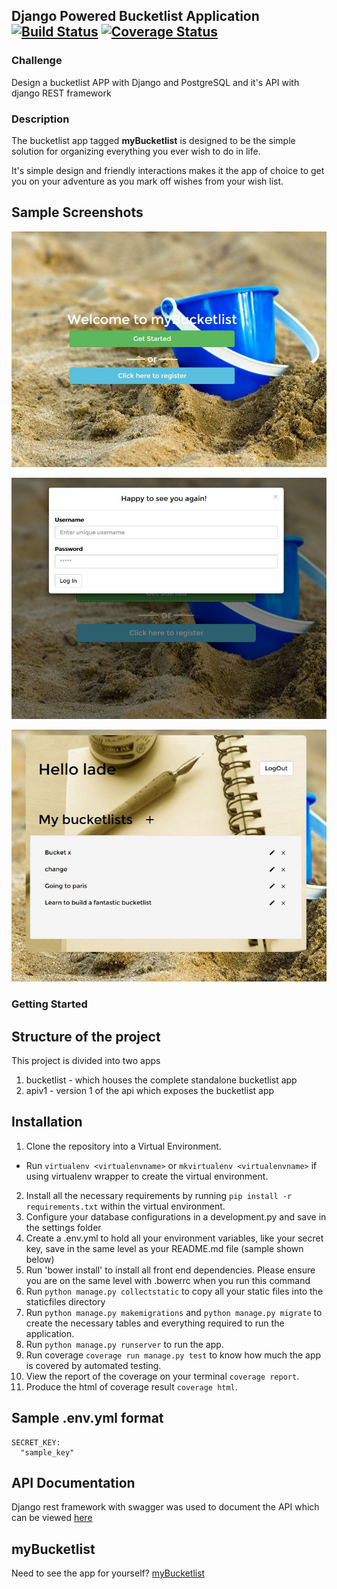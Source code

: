 ## Django Powered Bucketlist Application [![Build Status](https://travis-ci.org/andela-ooshodi/django-bucketlist-application.svg?branch=master)](https://travis-ci.org/andela-ooshodi/django-bucketlist-application) [![Coverage Status](https://coveralls.io/repos/andela-ooshodi/django-bucketlist-application/badge.svg?branch=master&service=github)](https://coveralls.io/github/andela-ooshodi/django-bucketlist-application?branch=master)

### Challenge
Design a bucketlist APP with Django and PostgreSQL and it's API with django REST framework

### Description
The bucketlist app tagged **myBucketlist** is designed to be the simple solution for organizing everything you ever wish to do in life. 

It's simple design and friendly interactions makes it the app of choice to get you on your adventure as you mark off wishes from your wish list.

## Sample Screenshots
![Index](screenshots/index.jpg)

![Login](screenshots/login.jpg)

![Bucketlist](screenshots/bucketlist.jpg)

### Getting Started
## Structure of the project
This project is divided into two apps

1. bucketlist - which houses the complete standalone bucketlist app
2. apiv1 - version 1 of the api which exposes the bucketlist app

## Installation
1. Clone the repository into a Virtual Environment. 
- Run `virtualenv <virtualenvname>` or `mkvirtualenv <virtualenvname>` if using virtualenv wrapper to create the virtual environment.
2. Install all the necessary requirements by running `pip install -r requirements.txt` within the virtual environment.
3. Configure your database configurations in a development.py and save in the settings folder
4. Create a .env.yml to hold all your environment variables, like your secret key, save in the same level as your README.md file (sample shown below)
5. Run 'bower install' to install all front end dependencies. Please ensure you are on the same level with .bowerrc when you run this command
6. Run `python manage.py collectstatic` to copy all your static files into the staticfiles directory
7. Run `python manage.py makemigrations` and `python manage.py migrate` to create the necessary tables and everything required to run the application.
7. Run `python manage.py runserver` to run the app.
8. Run coverage `coverage run manage.py test` to know how much the app is covered by automated testing.
9. View the report of the coverage on your terminal `coverage report`.
10. Produce the html of coverage result `coverage html`.

## Sample .env.yml format
```
SECRET_KEY:
  "sample_key"
```

## API Documentation
Django rest framework with swagger was used to document the API which can be viewed [here](http://mybucketlist-staging.herokuapp.com/docs/)


## myBucketlist
Need to see the app for yourself?
[myBucketlist](http://mybucketlist-staging.herokuapp.com)

